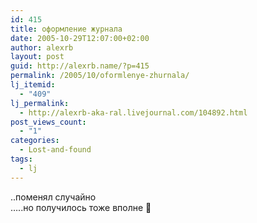 ```yaml
---
id: 415
title: оформление журнала
date: 2005-10-29T12:07:00+02:00
author: alexrb
layout: post
guid: http://alexrb.name/?p=415
permalink: /2005/10/oformlenye-zhurnala/
lj_itemid:
  - "409"
lj_permalink:
  - http://alexrb-aka-ral.livejournal.com/104892.html
post_views_count:
  - "1"
categories:
  - Lost-and-found
tags:
  - lj
---
```

..поменял случайно  
&#8230;..но получилось тоже вполне 🙂